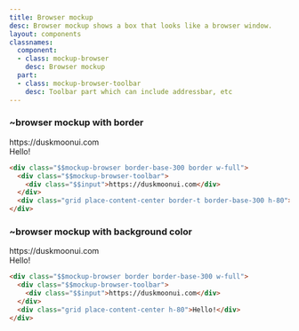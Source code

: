 ```yaml
---
title: Browser mockup
desc: Browser mockup shows a box that looks like a browser window.
layout: components
classnames:
  component:
  - class: mockup-browser
    desc: Browser mockup
  part:
  - class: mockup-browser-toolbar
    desc: Toolbar part which can include addressbar, etc
---
```


<script>
  import Component from "$components/Component.svelte"
  import Translate from "$components/Translate.svelte"
</script>

### ~browser mockup with border
<div class="mockup-browser border border-base-300 w-full">
  <div class="mockup-browser-toolbar">
    <div class="input">https://duskmoonui.com</div>
  </div>
  <div class="grid place-content-center border-t border-base-300 h-80">Hello!</div>
</div>

```html
<div class="$$mockup-browser border-base-300 border w-full">
  <div class="$$mockup-browser-toolbar">
    <div class="$$input">https://duskmoonui.com</div>
  </div>
  <div class="grid place-content-center border-t border-base-300 h-80">Hello!</div>
</div>
```


### ~browser mockup with background color
<div class="mockup-browser bg-base-100 w-full border border-base-300">
  <div class="mockup-browser-toolbar">
    <div class="input">https://duskmoonui.com</div>
  </div>
  <div class="grid place-content-center h-80">Hello!</div>
</div>

```html
<div class="$$mockup-browser border border-base-300 w-full">
  <div class="$$mockup-browser-toolbar">
    <div class="$$input">https://duskmoonui.com</div>
  </div>
  <div class="grid place-content-center h-80">Hello!</div>
</div>
```
